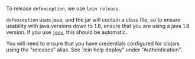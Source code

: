 To release `defexception`, we use `lein release`.

`defexception` uses java, and the jar will contain a class file, so to
ensure usability with java versions down to 1.8, ensure that you are
using a java 1.8 version.  If you use [`jenv`](https://www.jenv.be/),
this should be automatic.

You will need to ensure that you have credentials configured for clojars
using the "releases" alias.  See `lein help deploy" under "Authentication".
